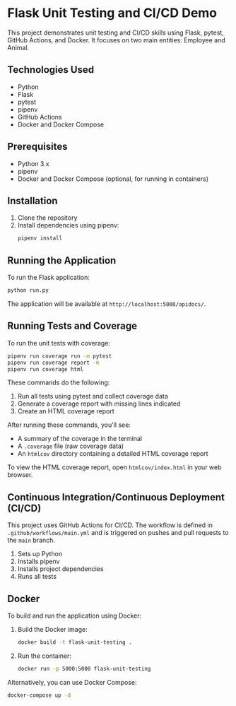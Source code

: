 # Flask Unit Testing and CI/CD Demo

This project demonstrates unit testing and CI/CD skills using Flask, pytest, GitHub Actions, and Docker. It focuses on two main entities: Employee and Animal.

## Technologies Used

-   Python
-   Flask
-   pytest
-   pipenv
-   GitHub Actions
-   Docker and Docker Compose

## Prerequisites

-   Python 3.x
-   pipenv
-   Docker and Docker Compose (optional, for running in containers)

## Installation

1. Clone the repository
2. Install dependencies using pipenv:
    ```bash
    pipenv install
    ```

## Running the Application

To run the Flask application:

```bash
python run.py
```

The application will be available at `http://localhost:5000/apidocs/`.

## Running Tests and Coverage

To run the unit tests with coverage:

```bash
pipenv run coverage run -m pytest
pipenv run coverage report -m
pipenv run coverage html
```

These commands do the following:

1. Run all tests using pytest and collect coverage data
2. Generate a coverage report with missing lines indicated
3. Create an HTML coverage report

After running these commands, you'll see:

-   A summary of the coverage in the terminal
-   A `.coverage` file (raw coverage data)
-   An `htmlcov` directory containing a detailed HTML coverage report

To view the HTML coverage report, open `htmlcov/index.html` in your web browser.

## Continuous Integration/Continuous Deployment (CI/CD)

This project uses GitHub Actions for CI/CD. The workflow is defined in `.github/workflows/main.yml` and is triggered on pushes and pull requests to the `main` branch.

1. Sets up Python
2. Installs pipenv
3. Installs project dependencies
4. Runs all tests

## Docker

To build and run the application using Docker:

1. Build the Docker image:

    ```bash
    docker build -t flask-unit-testing .
    ```

2. Run the container:
    ```bash
    docker run -p 5000:5000 flask-unit-testing
    ```

Alternatively, you can use Docker Compose:

```bash
docker-compose up -d
```

